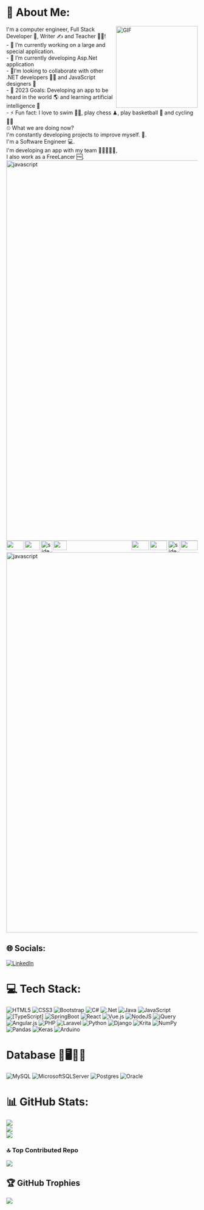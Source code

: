 # 💫 About Me:
<img align="right" alt="GIF" src="https://github.com/abhisheknaiidu/abhisheknaiidu/blob/master/code.gif?raw=true" width="215" />
I'm a computer engineer, Full Stack Developer 🚀, Writer ✍ and Teacher 👨‍🎓!<br>- 🔭 I’m currently working on a large and special application.<br>- 🌱 I’m currently developing Asp.Net application<br>- 👯I’m looking to collaborate with other .NET developers 👩‍💻 and JavaScript designers 🎨<br>- 🥅 2023 Goals: Developing an app to be heard in the world 🌎 and learning artificial intelligence 🤖<br>- ⚡ Fun fact: I love to swim 🏊‍♀️, play chess ♟, play basketball 🏀 and cycling 🚴‍♀️<br>⏲ What we are doing now?<br>I'm constantly developing projects to improve myself. 🚀.<br>I'm a Software Engineer 💻.<br>I'm developing an app with my team 👨🏼‍🤝‍👨🏻,<br>I also work as a FreeLancer 🆓.

<img align="center" src="https://user-images.githubusercontent.com/73097560/115834477-dbab4500-a447-11eb-908a-139a6edaec5c.gif" alt="javascript" width="1000"/> 

<img src="https://media1.giphy.com/media/ZbftmEwht0nDkl6XFX/giphy.gif?cid=ecf05e47l19lzmqnuv3o320i63xy3da13bsxhp10w9z9wm8s&rid=giphy.gif&ct=s" width="45" height="25" align="left">
 <img src="https://media2.giphy.com/media/3JTwfEEdDlpyh6M0o2/giphy.gif?cid=790b7611e9c9e8bc9ce40170c9368926692fdb648405ee7c&rid=giphy.gif&ct=s" width="45" height="25" align="right">
 <img src="https://media0.giphy.com/media/2oO1ZKeNbqOfdZq3Xg/giphy.gif?cid=790b7611ba913d63c2062a9ed006330a9e0b3b82405ca556&rid=giphy.gif&ct=s" width="40" height="25" align="left">

<img align="left" width=30px height=30px  alt="side_sticker" src="https://media.giphy.com/media/TEnXkcsHrP4YedChhA/giphy.gif" />
<img align="right" width=30px height=30px alt="side_sticker" src="https://media.giphy.com/media/TEnXkcsHrP4YedChhA/giphy.gif" /> 
 
 <img src="https://media4.giphy.com/media/Jfcb1m7szdya4/giphy.gif?cid=790b7611ba301e9e5a458343e47a2e69f896f8a65b16c282&rid=giphy.gif&ct=s" width="45" height="25" align="right"> 
 <img src="https://media3.giphy.com/media/TpNTATTp5c2Ri/giphy.gif?cid=790b7611a9ccd55e6b764aacf4c7a277dc6c1d020f1e187e&rid=giphy.gif&ct=s" width="45" height="25" align="right">
 <img src="https://media0.giphy.com/media/5eFFhJ3yrAIndRQeFx/giphy.gif?cid=790b761159865a018304701e37e468edc07abbeca1073a30&rid=giphy.gif&ct=s" width="35" height="25">

 
<img align="center" src="https://user-images.githubusercontent.com/73097560/115834477-dbab4500-a447-11eb-908a-139a6edaec5c.gif" alt="javascript" width="1000"/> 

## 🌐 Socials: 

[![LinkedIn](https://img.shields.io/badge/LinkedIn-%230077B5.svg?logo=linkedin&logoColor=white)](https://linkedin.com/in/rami-koco-6167a9243/) 


# 💻 Tech Stack:
![HTML5](https://img.shields.io/badge/html5-%23E34F26.svg?style=for-the-badge&logo=html5&logoColor=white) 
![CSS3](https://img.shields.io/badge/css3-%231572B6.svg?style=for-the-badge&logo=css3&logoColor=white) 
![Bootstrap](https://img.shields.io/badge/bootstrap-%23563D7C.svg?style=for-the-badge&logo=bootstrap&logoColor=white) 
![C#](https://img.shields.io/badge/c%23-%23239120.svg?style=for-the-badge&logo=c-sharp&logoColor=white) 
![.Net](https://img.shields.io/badge/.NET-5C2D91?style=for-the-badge&logo=.net&logoColor=white) 
![Java](https://img.shields.io/badge/java-%23ED8B00.svg?style=for-the-badge&logo=java&logoColor=white) 
![JavaScript](https://img.shields.io/badge/javascript-%23323330.svg?style=for-the-badge&logo=javascript&logoColor=%23F7DF1E) 
![[TypeScript]](https://img.shields.io/badge/typescript-%23007ACC.svg?style=for-the-badge&logo=typescript&logoColor=white) 
![SpringBoot](https://img.shields.io/badge/SpringBoot-6DB33F?style=flat-square&logo=Spring&logoColor=white) 
![React](https://img.shields.io/badge/react-%2320232a.svg?style=for-the-badge&logo=react&logoColor=%2361DAFB) 
![Vue.js](https://img.shields.io/badge/vuejs-%2335495e.svg?style=for-the-badge&logo=vuedotjs&logoColor=%234FC08D) 
![NodeJS](https://img.shields.io/badge/node.js-6DA55F?style=for-the-badge&logo=node.js&logoColor=white) 
![jQuery](https://img.shields.io/badge/jquery-%230769AD.svg?style=for-the-badge&logo=jquery&logoColor=white) 
![Angular.js](https://img.shields.io/badge/angular.js-%23E23237.svg?style=for-the-badge&logo=angularjs&logoColor=white) 
![PHP](https://img.shields.io/badge/php-%23777BB4.svg?style=for-the-badge&logo=php&logoColor=white) 
![Laravel](https://img.shields.io/badge/laravel-%23FF2D20.svg?style=for-the-badge&logo=laravel&logoColor=white) 
![Python](https://img.shields.io/badge/python-3670A0?style=for-the-badge&logo=python&logoColor=ffdd54) 
![Django](https://img.shields.io/badge/django-%23092E20.svg?style=for-the-badge&logo=django&logoColor=white) 
![Krita](https://img.shields.io/badge/Krita-203759?style=for-the-badge&logo=krita&logoColor=EEF37B) 
![NumPy](https://img.shields.io/badge/numpy-%23013243.svg?style=for-the-badge&logo=numpy&logoColor=white) 
![Pandas](https://img.shields.io/badge/pandas-%23150458.svg?style=for-the-badge&logo=pandas&logoColor=white) 
![Keras](https://img.shields.io/badge/Keras-%23D00000.svg?style=for-the-badge&logo=Keras&logoColor=white) 
![Arduino](https://img.shields.io/badge/-Arduino-00979D?style=for-the-badge&logo=Arduino&logoColor=white) 
# Database 🔐🖥️🔄🔲

![MySQL](https://img.shields.io/badge/mysql-%2300f.svg?style=for-the-badge&logo=mysql&logoColor=white) 
![MicrosoftSQLServer](https://img.shields.io/badge/Microsoft%20SQL%20Sever-CC2927?style=for-the-badge&logo=microsoft%20sql%20server&logoColor=white) 
![Postgres](https://img.shields.io/badge/postgres-%23316192.svg?style=for-the-badge&logo=postgresql&logoColor=white) 
![Oracle](https://img.shields.io/badge/Oracle-F80000?style=for-the-badge&logo=oracle&logoColor=white) 


# 📊 GitHub Stats:
![](https://github-readme-streak-stats.herokuapp.com/?user=Ramikoco&theme=vue-dark&hide_border=false) </br>
![](https://github-readme-stats.vercel.app/api?username=Ramikoco&theme=vue-dark&hide_border=false&include_all_commits=true&count_private=true) </br>
![](https://github-readme-stats.vercel.app/api/top-langs/?username=Ramikoco&theme=vue-dark&hide_border=false&include_all_commits=true&count_private=true&layout=compact) 

### 🔝 Top Contributed Repo
![](https://github-contributor-stats.vercel.app/api?username=Ramikoco&limit=5&theme=dark&combine_all_yearly_contributions=true) 

## 🏆 GitHub Trophies
![](https://github-profile-trophy.vercel.app/?username=Ramikoco&theme=radical&no-frame=false&no-bg=false&margin-w=4) 

